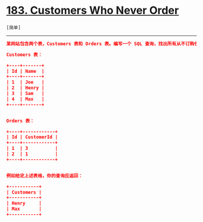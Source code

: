 # [183. Customers Who Never Order](https://leetcode-cn.com/problems/customers-who-never-order/)

`[简单]`

---

```json
某网站包含两个表，Customers 表和 Orders 表。编写一个 SQL 查询，找出所有从不订购任何东西的客户。

Customers 表：

+----+-------+
| Id | Name  |
+----+-------+
| 1  | Joe   |
| 2  | Henry |
| 3  | Sam   |
| 4  | Max   |
+----+-------+


Orders 表：

+----+------------+
| Id | CustomerId |
+----+------------+
| 1  | 3          |
| 2  | 1          |
+----+------------+


例如给定上述表格，你的查询应返回：

+-----------+
| Customers |
+-----------+
| Henry     |
| Max       |
+-----------+


```
